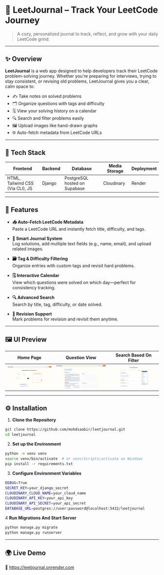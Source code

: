 # 📘 LeetJournal – Track Your LeetCode Journey

> A cozy, personalized journal to track, reflect, and grow with your daily LeetCode grind.

---

## ✨ Overview

**LeetJournal** is a web app designed to help developers track their LeetCode problem-solving journey. Whether you're preparing for interviews, trying to stay consistent, or revising old problems, LeetJournal gives you a clear, calm space to:

- ✍️ Take notes on solved problems  
- 🗂️ Organize questions with tags and difficulty  
- 🗓️ View your solving history on a calendar  
- 🔍 Search and filter problems easily  
- 🖼️ Upload images like hand-drawn graphs  
- 🌐 Auto-fetch metadata from LeetCode URLs

---

## 🔧 Tech Stack

| Frontend | Backend | Database | Media Storage | Deployment |
|---------|---------|----------|----------------|------------|
| HTML, Tailwind CSS (Via CLI), JS | Django | PostgreSQL hosted on Supabase | Cloudinary | Render |

---

## 🚀 Features

- **📥 Auto-Fetch LeetCode Metadata**  
  Paste a LeetCode URL and instantly fetch title, difficulty, and tags.

- **📌 Smart Journal System**  
  Log solutions, add multiple text fields (e.g., name, email), and upload related images.

- **🗃️ Tag & Difficulty Filtering**  
  Organize entries with custom tags and revisit hard problems.

- **🗓️ Interactive Calendar**  
  View which questions were solved on which day—perfect for consistency tracking.

- **🔍 Advanced Search**  
  Search by title, tag, difficulty, or date solved.

- **🧠 Revision Support**  
  Mark problems for revision and revisit them anytime.

---

## 🖼️ UI Preview

| Home Page | Question View | Search Based On Filter |
|-----------|----------------|----------|
| ![Home](./assets/Screenshot%202025-06-03%20182709.png) | ![View](./assets/Screenshot%202025-06-01%20215638.png) | ![Calendar](./assets/Screenshot%202025-06-01%20215621.png) |

---

## ⚙️ Installation

1. **Clone the Repository**

```bash
git clone https://github.com/mohdsaabir/leetjournal.git
cd leetjournal
```

2. **Set up the Environment**

```bash
python -m venv venv
source venv/bin/activate  # or venv\Scripts\activate on Windows
pip install -r requirements.txt
```

3. **Configure Environment Variables**

```bash
DEBUG=True
SECRET_KEY=your_django_secret
CLOUDINARY_CLOUD_NAME=your_cloud_name
CLOUDINARY_API_KEY=your_api_key
CLOUDINARY_API_SECRET=your_api_secret
DATABASE_URL=postgres://user:password@localhost:5432/leetjournal
```

4 **Run Migrations And Start Server**

```bash
python manage.py migrate
python manage.py runserver
```

---

## 🌍 Live Demo
🔗 https://leetjournal.onrender.com


